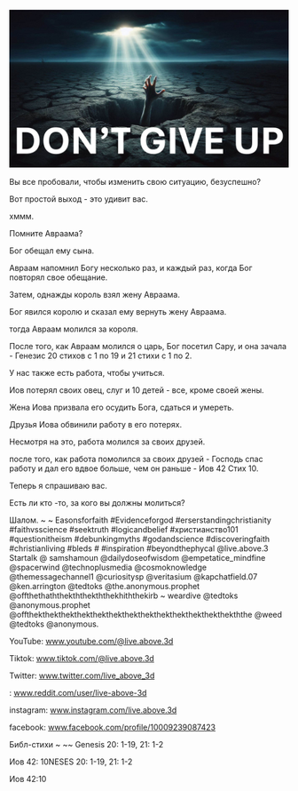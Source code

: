 ![Video cover image](../cover.jpg "cover photo")

Вы все пробовали, чтобы изменить свою ситуацию, безуспешно?

Вот простой выход - это удивит вас.

хммм.

Помните Авраама?

Бог обещал ему сына.

Авраам напомнил Богу несколько раз, и каждый раз, когда Бог повторял свое обещание.

Затем, однажды король взял жену Авраама.

Бог явился королю и сказал ему вернуть жену Авраама.

тогда Авраам молился за короля.

После того, как Авраам молился о царь, Бог посетил Сару, и она зачала - Генезис 20 стихов с 1 по 19 и 21 стихи с 1 по 2.

У нас также есть работа, чтобы учиться.

Иов потерял своих овец, слуг и 10 детей - все, кроме своей жены.

Жена Иова призвала его осудить Бога, сдаться и умереть.

Друзья Иова обвинили работу в его потерях.

Несмотря на это, работа молился за своих друзей.

после того, как работа помолился за своих друзей - Господь спас работу и дал его вдвое больше, чем он раньше - Иов 42 Стих 10.

Теперь я спрашиваю вас.

Есть ли кто -то, за кого вы должны молиться?

Шалом. ~ ~ Easonsforfaith #Evidenceforgod #erserstandingchristianity #faithvsscience #seektruth #logicandbelief #христианство101 #questionitheism #debunkingmyths #godandscience #discoveringfaith #christianliving #bleds # #inspiration #beyondthephycal @live.above.3 Startalk @ samshamoun @dailydoseofwisdom @empetatice_mindfine @spacerwind @technoplusmedia @cosmoknowledge @themessagechannel1 @curiositysp @veritasium @kapchatfield.07 @ken.arrington @tedtoks @the.anonymous.prophet @offthethaththekththekththekhiththekirb ~ weardive @tedtoks @anonymous.prophet @offthekthekthekthekthekthekthekthekthekthekthekthekthekththe @weed @tedtoks @anonymous.


YouTube: www.youtube.com/@live.above.3d

Tiktok: www.tiktok.com/@live.above.3d

Twitter: www.twitter.com/live_above_3d


: www.reddit.com/user/live-above-3d

instagram: www.instagram.com/live.above.3d

facebook: www.facebook.com/profile/10009239087423

Библ-стихи ~ ~~ Genesis 20: 1-19, 21: 1-2

Иов 42: 10NESES 20: 1-19, 21: 1-2

Иов 42:10




